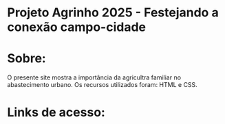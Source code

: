 # Projeto Agrinho 2025 - Festejando a conexão campo-cidade 
# Sobre:
O presente site mostra a importância da agricultra familiar no abastecimento urbano.
Os recursos utilizados foram: HTML e CSS.

# Links de acesso:
